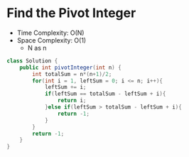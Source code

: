 # Find the Pivot Integer

- Time Complexity: O(N)
- Space Complexity: O(1)
  - N as n
```java
class Solution {
    public int pivotInteger(int n) {
        int totalSum = n*(n+1)/2;
        for(int i = 1, leftSum = 0; i <= n; i++){
            leftSum += i;
            if(leftSum == totalSum - leftSum + i){
                return i;
            }else if(leftSum > totalSum - leftSum + i){
                return -1;
            }
        }
        return -1;
    }
}
```
